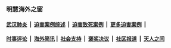 
### 明慧海外之窗

####  [武汉肺炎](indexes/365.md?t=07161200) &nbsp;|&nbsp;  [迫害案例综述](indexes/328.md?t=07161200) &nbsp;|&nbsp; [迫害致死案例](indexes/277.md?t=07161200)  &nbsp;|&nbsp; [更多迫害案例](indexes/81.md?t=07161200)  &nbsp;|&nbsp; 
####  [时事评论](indexes/19.md?t=07161200) &nbsp;|&nbsp; [海外简讯](indexes/245.md?t=07161200)&nbsp;|&nbsp;  [社会支持](indexes/140.md?t=07161200) &nbsp;|&nbsp; [褒奖决议](indexes/282.md?t=07161200) &nbsp;|&nbsp; [社区报道](indexes/91.md?t=07161200)  &nbsp;|&nbsp; [天人之间](indexes/78.md?t=07161200) 


